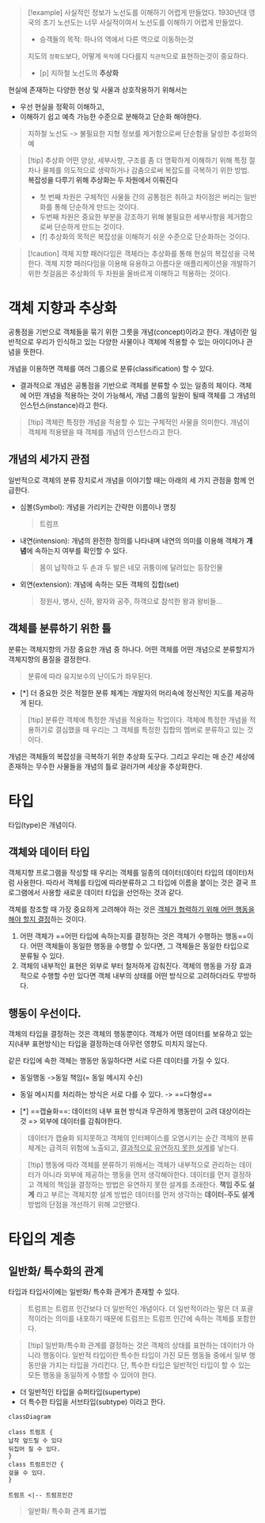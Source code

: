 
> [!example] 사실적인 정보가 노선도를 이해하기 어렵게 만들었다.
> 1930년대 영국의 초기 노선도는 너무 사실적이여서 노선도를 이해하기 어렵게 만들었다.
> - 승객들의 목적: 하나의 역에서 다른 역으로 이동하는것
> 
> 지도의 `정확도`보다, 어떻게 `목적`에 다다를지 `직관적`으로 표현하는것이 중요하다.
> - [p] 지하철 노선도의 **추상화**

현실에 존재하는 다양한 현상 및 사물과 상호작용하기 위해서는
- 우선 현실을 정확히 이해하고,
- 이해하기 쉽고 예측 가능한 수준으로 분해하고 단순화 해야한다.
> 지하철 노선도 -> 불필요한 지형 정보를 제거함으로써 단순함을 달성한 추성화의 예

> [!tip] 추상화
> 어떤 양상, 세부사항, 구조를 좀 더 명확하게 이해하기 위해 특정 절차나 물체를 의도적으로 생략하거나 감춤으로써 복잡도를 극복하기 위한 방법.
> **복잡성을 다루기 위해 추상화는 두 차원에서 이뤄진다**
> - 첫 번째 차원은 구체적인 사물들 간의 공통점은 취하고 차이점은 버리는 일반화를 통해 단순하게 만드는 것이다.
> - 두번째 차원은 중요한 부분을 강조하기 위해 불필요한 세부사항을 제거함으로써 단순하게 만드는 것이다.
> - [f] 추상화의 목적은 복잡성을 이해하기 쉬운 수준으로 단순화하는 것이다.

>[!caution] 객체 지향 패러다임은 객체라는 추상화를 통해 현실의 복잡성을 극복한다.
>객체 지향 패러다임을 이용해 유용하고 아름다운 애플리케이션을 개발하기 위한 첫걸음은 추상화의 두 차원을 올바르게 이해하고 적용하는 것이다.

# 객체 지향과 추상화

공통점을 기반으로 객체들을 묶기 위한 그릇을 개념(concept)이라고 한다.
개념이란 일반적으로 우리가 인식하고 있는 다양한 사물이나 객체에 적용할 수 있는 아이디어나 관념을 뜻한다.

개념을 이용하면 객체를 여러 그룹으로 분류(classification) 할 수 있다.
- 결과적으로 개념은 공통점을 기반으로 객체를 분류할 수 있는 일종의 체이다.
객체에 어떤 개념을 적용하는 것이 가능해서, 개념 그룹의 일원이 될때 객체를 그 개념의 인스턴스(instance)라고 한다.

> [!tip] 객체란 특정한 개념을 적용할 수 있는 구체적인 사물을 의미한다. 개념이 객체제 적용됐을 때 객체를 개념의 인스턴스라고 한다.



## 개념의 세가지 관점

일반적으로 객체의 분류 장치로서 개념을 이야기할 때는 아래의 세 가지 관점을 함께 언급한다.

- 심볼(Symbol): 개념을 가리키는 간략한 이름이나 명칭
	> 트럼프
- 내연(intension): 개념의 완전한 정의를 나타내며 내연의 의미를 이용해 객체가 **개념**에 속하는지 여부를 확인할 수 있다.
	> 몸이 납작하고 두 손과 두 발은 네모 귀퉁이에 달려있는 등장인물 
- 외연(extension): 개념에 속하는 모든 객체의 집합(set)
	> 정원사, 병사, 신하, 왕자와 공주, 하객으로 참석한 왕과 왕비들...


## 객체를 분류하기 위한 틀

분류는 객체지향의 가장 중요한 개념 중 하나다. 어떤 객체를 어떤 개념으로 분류할지가 객체지향의 품질을 결정한다.
> 분류에 따라 유지보수의 난이도가 좌우된다.

- [*] 더 중요한 것은 적절한 분류 체계는 개발자의 머리속에 정신적인 지도를 제공하게 된다.

> [!tip] 분류란 객체에 특정한 개념을 적용하는 작업이다. 객체에 특정한 개념을 적용하기로 결심했을 때 우리는 그 객체를 특정한 집합의 멤버로 분류하고 있는 것이다.

개념은 객체들의 복잡성을 극복하기 위한 추상화 도구다. 그리고 우리는 매 순간 세상에 존재하는 무수한 사물들을 개념의 틀로 걸러가며 세상을 추상화한다.

# 타입

타입(type)은 개념이다.

## 객체와 데이터 타입

객체지향 프로그램을 작성할 때 우리는 객체를 일종의 데이터(데이터 타입의 데이터)처럼 사용한다.
따라서 객체를 타입에 따라분류하고 그 타입에 이름을 붙이는 것은 결국 프로그램에서 사용할 새로운 데이터 타입을 선언하는 것과 같다.

객체를 창조할 때 가장 중요하게 고려해야 하는 것은 <u>객체가 협력하기 위해 어떤 행동을 해야 할지 결정</u>하는 것이다.
1. 어떤 객체가 ==어떤 타입에 속하는지를 결정하는 것은 객체가 수행하는 행동==이다.
   어떤 객체들이 동일한 행동을 수행할 수 있다면, 그 객체들은 동일한 타입으로 분류될 수 있다.
2. 객체의 내부적인 표현은 외부로 부터 철저하게 감춰진다.
   객체의 행동을 가장 효과적으로 수행할 수만 있다면 객체 내부의 상태를 어떤 방식으로 고려하더라도 무방하다.

## 행동이 우선이다.

객체의 타입을 결정하는 것은 객체의 행동뿐이다. 객체가 어떤 데이터를 보유하고 있는지(내부 표현방식)는 타입을 결정하는데 아무런 영향도 미치지 않는다.

같은 타입에 속한 객체는 행동만 동일하다면 서로 다른 데이터를 가질 수 있다.
- 동일행동 ->동일 책임(= 동일 메시지 수신)
- 동일 메시지를 처리하는 방식은 서로 다를 수 있다. -> ==다형성==

- [*] ==캡슐화==: 데이터의 내부 표현 방식과 무관하게 행동만이 고려 대상이라는 것 => 외부에 데이터를 감춰야한다.
> 데이터가 캡슐화 되지못하고 객체의 인터페이스를 오염시키는 순간 객체의 분류 체계는 급격히 위험에 노출되고, <u>결과적으로 유연하지 못한 설계</u>를 낳는다.

> [!tip] 행동에 따라 객체를 분류하기 위해서는 객체가 내부적으로 관리하는 데이터가 아니라 외부에 제공하는 행동을 먼저 생각해야한다.
> 데이터를 먼저 결정하고 객체의 책임을 결정하는 방법은 유연하지 못한 설계를 초래한다.
> **책임 주도 설계** 라고 부르는 객체지향 설계 방법은 데이터를 먼저 생각하는 **데이터-주도 설계** 방법의 단점을 개선하기 위해 고안됐다.

# 타입의 계층

## 일반화/ 특수화의 관계

타입과 타입사이에는 일반화/ 특수화 관계가 존재할 수 있다.
> 트럼프는 트럼프 인간보다 더 일반적인 개념이다. 더 일반적이라는 말은 더 포괄적이라는 의미를 내포하기 때문에 트럼프는 트럼프 인간에 속하는 객체를 포함한다.

>[!tip] 일반화/특수화 관계를 결정하는 것은 객체의 상태를 표현하는 데이터가 아니라 행동이다.
>일반적 타입이란 특수한 타입이 가진 모든 행동들 중에서 일부 행동만을 가지는 타입을 가리킨다.
>단, 특수한 타입은 일반적인 타입이 할 수 있는 모든 행동을 동일하게 수행할 수 있어야 한다.

- 더 일반적인 타입을 슈퍼타입(supertype)
- 더 특수한 타입을 서브타입(subtype) 이라고 한다.

```mermaid
classDiagram

class 트럼프 {
납작 엎드릴 수 있다
뒤집어 질 수 있다.
}
class 트럼프인간 {
걸을 수 있다.
}

트럼프 <|-- 트럼프인간
```
> 일반화/ 특수화 관계 표기법


